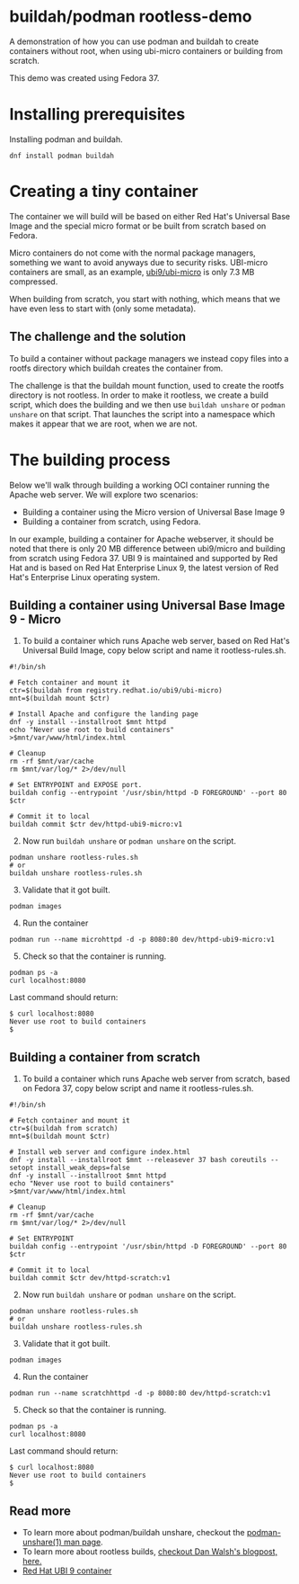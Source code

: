 # buildah/podman rootless-demo
A demonstration of how you can use podman and buildah to create containers without root, when using ubi-micro containers or building from scratch.

This demo was created using Fedora 37.

# Installing prerequisites
Installing podman and buildah.
```
dnf install podman buildah
```

# Creating a tiny container
The container we will build will be based on either Red Hat's Universal Base Image and the special micro format or be built from scratch based on Fedora.

Micro containers do not come with the normal package managers, something we want to avoid anyways due to security risks. UBI-micro containers are small, as an example, [ubi9/ubi-micro](https://catalog.redhat.com/software/containers/ubi9/ubi-micro/615bdf943f6014fa45ae1b58) is only 7.3 MB compressed.

When building from scratch, you start with nothing, which means that we have even less to start with (only some metadata).

## The challenge and the solution
To build a container without package managers we instead copy files into a rootfs directory which buildah creates the container from.

The challenge is that the buildah mount function, used to create the rootfs directory is not rootless. In order to make it rootless, we create a build script, which does the building and we then use `buildah unshare` or `podman unshare` on that script. That launches the script into a namespace which makes it appear that we are root, when we are not.

# The building process
Below we'll walk through building a working OCI container running the Apache web server. We will explore two scenarios:

* Building a container using the Micro version of Universal Base Image 9
* Building a container from scratch, using Fedora.

In our example, building a container for Apache webserver, it should be noted that there is only 20 MB difference between ubi9/micro and building from scratch using Fedora 37. UBI 9 is maintained and supported by Red Hat and is based on Red Hat Enterprise Linux 9, the latest version of Red Hat's Enterprise Linux operating system.

## Building a container using Universal Base Image 9 - Micro
1. To build a container which runs Apache web server, based on Red Hat's Universal Build Image, copy below script and name it rootless-rules.sh.
```
#!/bin/sh

# Fetch container and mount it
ctr=$(buildah from registry.redhat.io/ubi9/ubi-micro)
mnt=$(buildah mount $ctr)

# Install Apache and configure the landing page
dnf -y install --installroot $mnt httpd
echo "Never use root to build containers" >$mnt/var/www/html/index.html

# Cleanup
rm -rf $mnt/var/cache
rm $mnt/var/log/* 2>/dev/null

# Set ENTRYPOINT and EXPOSE port.
buildah config --entrypoint '/usr/sbin/httpd -D FOREGROUND' --port 80 $ctr

# Commit it to local
buildah commit $ctr dev/httpd-ubi9-micro:v1
```
2. Now run `buildah unshare` or `podman unshare` on the script.
```
podman unshare rootless-rules.sh
# or
buildah unshare rootless-rules.sh
```

3. Validate that it got built.
```
podman images
```

4. Run the container
```
podman run --name microhttpd -d -p 8080:80 dev/httpd-ubi9-micro:v1
```

5. Check so that the container is running.
```
podman ps -a
curl localhost:8080
```

Last command should return:
```
$ curl localhost:8080
Never use root to build containers
$
```

## Building a container from scratch

1. To build a container which runs Apache web server from scratch, based on Fedora 37, copy below script and name it rootless-rules.sh.
```
#!/bin/sh

# Fetch container and mount it
ctr=$(buildah from scratch)
mnt=$(buildah mount $ctr)

# Install web server and configure index.html
dnf -y install --installroot $mnt --releasever 37 bash coreutils --setopt install_weak_deps=false
dnf -y install --installroot $mnt httpd
echo "Never use root to build containers" >$mnt/var/www/html/index.html

# Cleanup
rm -rf $mnt/var/cache
rm $mnt/var/log/* 2>/dev/null

# Set ENTRYPOINT
buildah config --entrypoint '/usr/sbin/httpd -D FOREGROUND' --port 80 $ctr

# Commit it to local
buildah commit $ctr dev/httpd-scratch:v1
```

2. Now run `buildah unshare` or `podman unshare` on the script.
```
podman unshare rootless-rules.sh
# or
buildah unshare rootless-rules.sh
```

3. Validate that it got built.
```
podman images
```

4. Run the container
```
podman run --name scratchhttpd -d -p 8080:80 dev/httpd-scratch:v1
```

5. Check so that the container is running.
```
podman ps -a
curl localhost:8080
```

Last command should return:
```
$ curl localhost:8080
Never use root to build containers
$
```

## Read more
* To learn more about podman/buildah unshare, checkout the [podman-unshare(1) man page](https://docs.podman.io/en/latest/markdown/podman-unshare.1.html).
* To learn more about rootless builds, [checkout Dan Walsh's blogpost, here.](https://opensource.com/article/19/3/tips-tricks-rootless-buildah)
* [Red Hat UBI 9 container](https://catalog.redhat.com/software/containers/ubi9/ubi-micro/615bdf943f6014fa45ae1b58)
